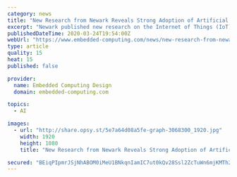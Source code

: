 ```yaml
---
category: news
title: "New Research from Newark Reveals Strong Adoption of Artificial Intelligence within the Internet of Things Ecosystem"
excerpt: "Newark published new research on the Internet of Things (IoT) which confirms strong adoption of Artificial Intelligence (AI) within IoT devices. The company’s research showed that 49% of respondents already use AI in their IoT applications, with Machine Learning (ML) the most used technology (28%), followed by cloud-based AI (19%)."
publishedDateTime: 2020-03-24T19:54:00Z
webUrl: "https://www.embedded-computing.com/news/new-research-from-newark-reveals-strong-adoption-of-artificial-intelligence-within-the-internet-of-things-ecosystem"
type: article
quality: 15
heat: 15
published: false

provider:
  name: Embedded Computing Design
  domain: embedded-computing.com

topics:
  - AI

images:
  - url: "http://share.opsy.st/5e7a64d08a5fe-graph-3068300_1920.jpg"
    width: 1920
    height: 1080
    title: "New Research from Newark Reveals Strong Adoption of Artificial Intelligence within the Internet of Things Ecosystem"

secured: "BEiqPIpmrJSjNhABOM0iMeU1BNkqnIamIC7ut0kQv28Ssl2ZcTuWn6mjKMTh28mzE72CsiXrQt3vN3eLn+F/ZCVhDMDRkgMbn4/eeHKJJzCvAUnyn7gtWjfCsKQ5RDzDs2N+KegXrQQP0lrE7Ns/+r1VjakFnU9vwWH867QgTB4p9YiEus5eYVsDnjOjfSfbHhsJqipk61qnxfF3W19jpvS/jy80Om1rwUB9nRpNmlbxj6Hyox3pymkeswqRuQDsdxiOjC6PURMAMLKnr7uEhgU55Tqd42gUyCwl3pajuvrNKcgd6y+aYBKTmSTWPAE7;vPgtbq3QhpwZ/LUP01g6ug=="
---
```


